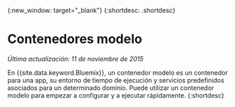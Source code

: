 {:new_window: target="_blank"}
{:shortdesc: .shortdesc}

# Contenedores modelo
*Última actualización: 11 de noviembre de 2015*

En {{site.data.keyword.Bluemix}}, un contenedor modelo es un contenedor para una app, su entorno de tiempo de ejecución y servicios predefinidos asociados para un determinado dominio. Puede utilizar un contenedor modelo para empezar a configurar y a ejecutar rápidamente.
{:shortdesc}
